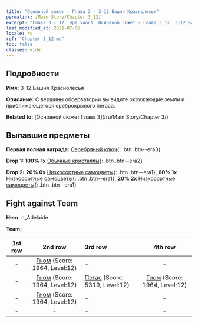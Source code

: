 ```yaml
---
title: "Основной сюжет - Глава 3 - 3-12 Башня Краснолесья"
permalink: /Main Story/Chapter 3_12/
excerpt: "Глава 3 - 12. Эра хаоса  Основной сюжет - Глава 3_12. 3-12 Башня Краснолесья"
last_modified_at: 2021-07-06
locale: ru
ref: "Chapter 3_12.md"
toc: false
classes: wide
---
```


## Подробности

 **Имя:** 3-12 Башня Краснолесья

 **Описание:** С вершины обсерватории вы видите окружающие земли и приближающегося среброкрылого пегаса.

 **Related to:** [Основной сюжет Глава 3](/ru/Main Story/Chapter 3/)

## Выпавшие предметы

 **Первая полная награда:** [Серебряный ключ](/ItemsRU/con_693/){: .btn .btn--era3}

 **Drop 1:** **100% 1x** [Обычные кристаллы](/ItemsRU/mat_11/){: .btn .btn--era2}

 **Drop 2:** **20% 0x** [Низкосортные самоцветы](/ItemsRU/mat_4/){: .btn .btn--era1}, **60% 1x** [Низкосортные самоцветы](/ItemsRU/mat_4/){: .btn .btn--era1}, **20% 2x** [Низкосортные самоцветы](/ItemsRU/mat_4/){: .btn .btn--era1}


## Fight against Team
 **Hero:** h_Adelaide

 **Team:**


  | 1st row | 2nd row | 3rd row | 4th row |
  |:----:|:----:|:----|:----:|
  | - | [Гном](/ru/units/Dwarf/) (Score: 1964, Level:12)  | - | - |
  | - | [Гном](/ru/units/Dwarf/) (Score: 1964, Level:12)  | [Пегас](/ru/units/Pegasus/) (Score: 5319, Level:12)  | [Гном](/ru/units/Dwarf/) (Score: 1964, Level:12)  |
  | - | [Гном](/ru/units/Dwarf/) (Score: 1964, Level:12)  | - | - |
  | - | - | - | - |


